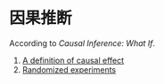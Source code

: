 # 因果推断

According to *Causal Inference: What If*.

1. [A definition of causal effect](chapter-1.md)
2. [Randomized experiments](chapter-2.md)
